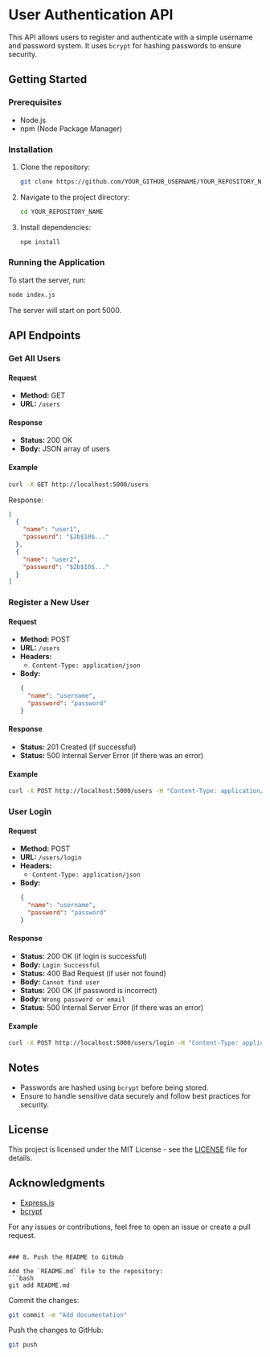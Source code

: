 
# User Authentication API

This API allows users to register and authenticate with a simple username and password system. It uses `bcrypt` for hashing passwords to ensure security.

## Getting Started

### Prerequisites

- Node.js
- npm (Node Package Manager)

### Installation

1. Clone the repository:
   ```bash
   git clone https://github.com/YOUR_GITHUB_USERNAME/YOUR_REPOSITORY_NAME.git
   ```
2. Navigate to the project directory:
   ```bash
   cd YOUR_REPOSITORY_NAME
   ```
3. Install dependencies:
   ```bash
   npm install
   ```

### Running the Application

To start the server, run:
```bash
node index.js
```

The server will start on port 5000.

## API Endpoints

### Get All Users

#### Request
- **Method:** GET
- **URL:** `/users`

#### Response
- **Status:** 200 OK
- **Body:** JSON array of users

#### Example
```bash
curl -X GET http://localhost:5000/users
```

Response:
```json
[
  {
    "name": "user1",
    "password": "$2b$10$..."
  },
  {
    "name": "user2",
    "password": "$2b$10$..."
  }
]
```

### Register a New User

#### Request
- **Method:** POST
- **URL:** `/users`
- **Headers:** 
  - `Content-Type: application/json`
- **Body:**
  ```json
  {
    "name": "username",
    "password": "password"
  }
  ```

#### Response
- **Status:** 201 Created (if successful)
- **Status:** 500 Internal Server Error (if there was an error)

#### Example
```bash
curl -X POST http://localhost:5000/users -H "Content-Type: application/json" -d '{"name":"user1", "password":"password1"}'
```

### User Login

#### Request
- **Method:** POST
- **URL:** `/users/login`
- **Headers:** 
  - `Content-Type: application/json`
- **Body:**
  ```json
  {
    "name": "username",
    "password": "password"
  }
  ```

#### Response
- **Status:** 200 OK (if login is successful)
- **Body:** `Login Successful`
- **Status:** 400 Bad Request (if user not found)
- **Body:** `Cannot find user`
- **Status:** 200 OK (if password is incorrect)
- **Body:** `Wrong password or email`
- **Status:** 500 Internal Server Error (if there was an error)

#### Example
```bash
curl -X POST http://localhost:5000/users/login -H "Content-Type: application/json" -d '{"name":"user1", "password":"password1"}'
```

## Notes

- Passwords are hashed using `bcrypt` before being stored.
- Ensure to handle sensitive data securely and follow best practices for security.

## License

This project is licensed under the MIT License - see the [LICENSE](LICENSE) file for details.

## Acknowledgments

- [Express.js](https://expressjs.com/)
- [bcrypt](https://github.com/kelektiv/node.bcrypt.js)

For any issues or contributions, feel free to open an issue or create a pull request.
```

### 8. Push the README to GitHub

Add the `README.md` file to the repository:
```bash
git add README.md
```

Commit the changes:
```bash
git commit -m "Add documentation"
```

Push the changes to GitHub:
```bash
git push
```

